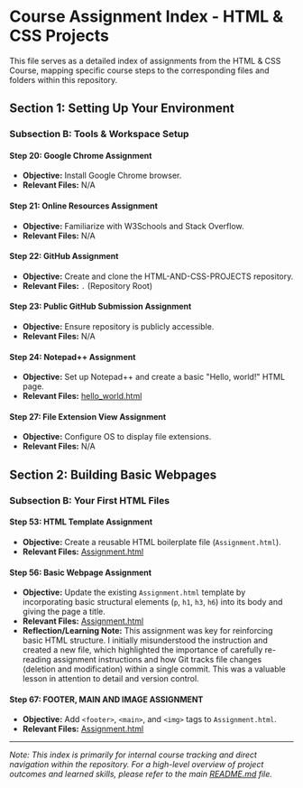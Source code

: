 # Course Assignment Index - HTML & CSS Projects

This file serves as a detailed index of assignments from the HTML & CSS Course, mapping specific course steps to the corresponding files and folders within this repository.

## Section 1: Setting Up Your Environment

### Subsection B: Tools & Workspace Setup

#### Step 20: Google Chrome Assignment
* **Objective:** Install Google Chrome browser.
* **Relevant Files:** N/A

#### Step 21: Online Resources Assignment
* **Objective:** Familiarize with W3Schools and Stack Overflow.
* **Relevant Files:** N/A

#### Step 22: GitHub Assignment
* **Objective:** Create and clone the HTML-AND-CSS-PROJECTS repository.
* **Relevant Files:** `.` (Repository Root)

#### Step 23: Public GitHub Submission Assignment
* **Objective:** Ensure repository is publicly accessible.
* **Relevant Files:** N/A

#### Step 24: Notepad++ Assignment
* **Objective:** Set up Notepad++ and create a basic "Hello, world!" HTML page.
* **Relevant Files:** [hello_world.html](https://github.com/DVillers77/HTML-AND-CSS-PROJECTS/blob/main/Hello_world.html)

#### Step 27: File Extension View Assignment
* **Objective:** Configure OS to display file extensions.
* **Relevant Files:** N/A

## Section 2: Building Basic Webpages

### Subsection B: Your First HTML Files

#### Step 53: HTML Template Assignment
* **Objective:** Create a reusable HTML boilerplate file (`Assignment.html`).
* **Relevant Files:** [Assignment.html](https://github.com/DVillers77/HTML-AND-CSS-PROJECTS/blob/main/Assignment.html)

#### Step 56: Basic Webpage Assignment
* **Objective:** Update the existing `Assignment.html` template by incorporating basic structural elements (`p`, `h1`, `h3`, `h6`) into its body and giving the page a title.
* **Relevant Files:** [Assignment.html](https://github.com/DVillers77/HTML-AND-CSS-PROJECTS/blob/main/Assignment.html)
* **Reflection/Learning Note:** This assignment was key for reinforcing basic HTML structure. I initially misunderstood the instruction and created a new file, which highlighted the importance of carefully re-reading assignment instructions and how Git tracks file changes (deletion and modification) within a single commit. This was a valuable lesson in attention to detail and version control.

#### Step 67: FOOTER, MAIN AND IMAGE ASSIGNMENT
* **Objective:** Add `<footer>`, `<main>`, and `<img>` tags to `Assignment.html`.
* **Relevant Files:** [Assignment.html](https://github.com/DVillers77/HTML-AND-CSS-PROJECTS/blob/main/Assignment.html)

---

*Note: This index is primarily for internal course tracking and direct navigation within the repository. For a high-level overview of project outcomes and learned skills, please refer to the main [README.md](https://github.com/DVillers77/HTML-AND-CSS-PROJECTS/blob/main/README.md) file.*